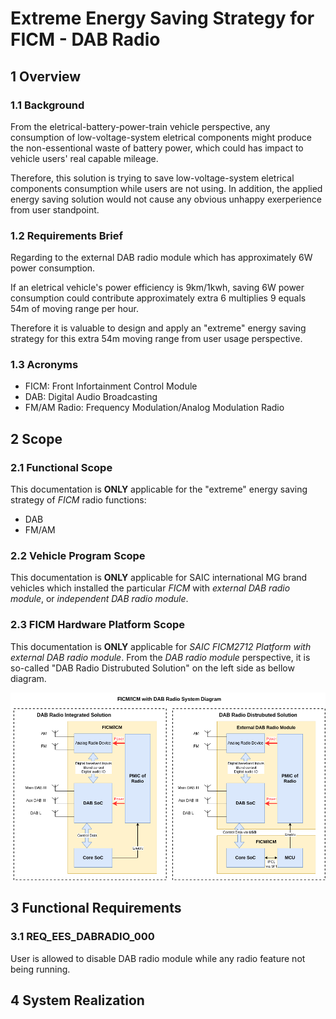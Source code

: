 # Extreme Energy Saving Strategy for FICM - DAB Radio

## 1 Overview

### 1.1 Background

From the eletrical-battery-power-train vehicle perspective, any consumption of low-voltage-system eletrical components might produce the non-essentional waste of battery power, which could has impact to vehicle users' real capable mileage.

Therefore, this solution is trying to save low-voltage-system eletrical components consumption while users are not using. In addition, the applied energy saving solution would not cause any obvious unhappy exerperience from user standpoint.

### 1.2 Requirements Brief

Regarding to the external DAB radio module which has approximately 6W power consumption.

If an eletrical vehicle's power efficiency is 9km/1kwh, saving 6W power consumption could contribute approximately extra 6 multiplies 9 equals 54m of moving range per hour.

Therefore it is valuable to design and apply an "extreme" energy saving strategy for this extra 54m moving range from user usage perspective.

### 1.3 Acronyms

- FICM: Front Infortainment Control Module
- DAB: Digital Audio Broadcasting
- FM/AM Radio: Frequency Modulation/Analog Modulation Radio

## 2 Scope

### 2.1 Functional Scope

This documentation is **ONLY** applicable for the "extreme" energy saving strategy of _FICM_ radio functions:

- DAB
- FM/AM

### 2.2 Vehicle Program Scope

This documentation is **ONLY** applicable for SAIC international MG brand vehicles which installed the particular _FICM_ with _external DAB radio module_, or _independent DAB radio module_.

### 2.3 FICM Hardware Platform Scope

This documentation is **ONLY** applicable for _SAIC FICM2712 Platform with external DAB radio module_. From the _DAB radio module_ perspective, it is so-called "DAB Radio Distrubuted Solution" on the left side as bellow diagram.

![DAB Radio Hardware Block Diagram](../res/images/dab_radio_hardware_block_diagram.drawio.png)

## 3 Functional Requirements

### 3.1 REQ_EES_DABRADIO_000

User is allowed to disable DAB radio module while any radio feature not being running.

## 4 System Realization
